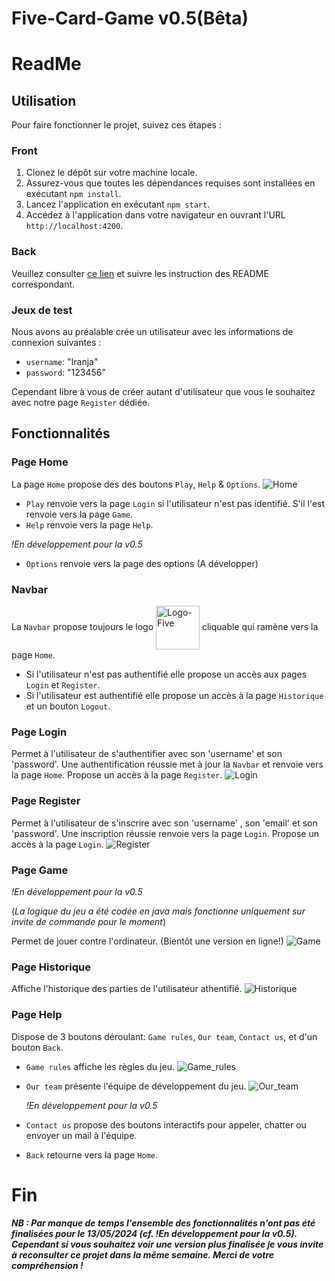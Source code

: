 # Five-Card-Game v0.5(Bêta)

# ReadMe

## Utilisation

Pour faire fonctionner le projet, suivez ces étapes :

### Front

1. Clonez le dépôt sur votre machine locale.
2. Assurez-vous que toutes les dépendances requises sont installées en exécutant `npm install`.
3. Lancez l'application en exécutant `npm start`.
4. Accédez à l'application dans votre navigateur en ouvrant l'URL `http://localhost:4200`.

### Back

Veuillez consulter [ce lien](https://gitlab.takima.io/formation-dev-web/skeleton-web-app-school) et suivre les instruction des README correspondant.

### Jeux de test

Nous avons au préalable crée un utilisateur avec les informations de connexion suivantes :
- `username`: "Iranja"
- `password`: "123456"

Cependant libre à vous de créer autant d'utilisateur que vous le souhaitez avec notre page `Register` dédiée.

## Fonctionnalités

### Page Home

La page `Home` propose des des boutons `Play`, `Help` & `Options`.
![Home](img-readme/home.png)
- `Play` renvoie vers la page `Login` si l'utilisateur n'est pas identifié. S'il l'est renvoie vers la page `Game`.
- `Help` renvoie vers la page `Help`.

_!En développement pour la v0.5_
- `Options` renvoie vers la page des options (A développer)

### Navbar

La `Navbar` propose toujours le logo <img src="img-readme/logo-five.png" alt="Logo-Five" style="height: 5em; vertical-align: middle;"> cliquable qui ramène vers la page `Home`.
- Si l'utilisateur n'est pas authentifié elle propose un accès aux pages `Login` et `Register`.
- Si l'utilisateur est authentifié elle propose un accès à la page `Historique` et un bouton `Logout`.

### Page Login

Permet à l'utilisateur de s'authentifier avec son 'username' et son 'password'. Une authentification réussie met à jour la `Navbar` et renvoie vers la page `Home`.
Propose un accès à la page `Register`.
![Login](img-readme/login.png)

### Page Register

Permet à l'utilisateur de s'inscrire avec son 'username' , son 'email' et son 'password'. Une inscription réussie renvoie vers la page `Login`.
Propose un accès à la page `Login`.
![Register](img-readme/register.png)

### Page Game
_!En développement pour la v0.5_

(_La logique du jeu a été codée en java mais fonctionne uniquement sur invite de commande pour le moment_)

Permet de jouer contre l'ordinateur. (Bientôt une version en ligne!)
![Game](img-readme/game.png)

### Page Historique

Affiche l'historique des parties de l'utilisateur athentifié.
![Historique](img-readme/historique.png)

### Page Help

Dispose de 3 boutons déroulant: `Game rules`, `Our team`, `Contact us`, et d'un bouton `Back`.
- `Game rules` affiche les règles du jeu.
  ![Game_rules](img-readme/game_rules.png)
- `Our team` présente l'équipe de développement du jeu.
  ![Our_team](img-readme/our_team.png)

  _!En développement pour la v0.5_
- `Contact us` propose des boutons interactifs pour appeler, chatter ou envoyer un mail à l'équipe. 
- `Back` retourne vers la page `Home`.

# Fin

#### _NB : Par manque de temps l'ensemble des fonctionnalités n'ont pas été finalisées pour le 13/05/2024 (cf. _!En développement pour la v0.5_). Cependant si vous souhaitez voir une version plus finalisée je vous invite à reconsulter ce projet dans la même semaine. Merci de votre compréhension !_


